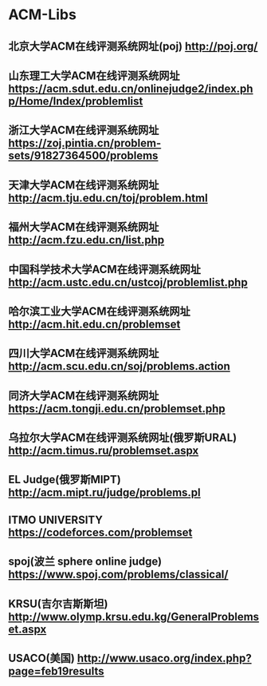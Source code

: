 # ACM-Libs
## 北京大学ACM在线评测系统网址(poj) http://poj.org/
## 山东理工大学ACM在线评测系统网址 https://acm.sdut.edu.cn/onlinejudge2/index.php/Home/Index/problemlist
## 浙江大学ACM在线评测系统网址 https://zoj.pintia.cn/problem-sets/91827364500/problems
## 天津大学ACM在线评测系统网址 http://acm.tju.edu.cn/toj/problem.html
## 福州大学ACM在线评测系统网址 http://acm.fzu.edu.cn/list.php
## 中国科学技术大学ACM在线评测系统网址 http://acm.ustc.edu.cn/ustcoj/problemlist.php
## 哈尔滨工业大学ACM在线评测系统网址 http://acm.hit.edu.cn/problemset
## 四川大学ACM在线评测系统网址 http://acm.scu.edu.cn/soj/problems.action
## 同济大学ACM在线评测系统网址 https://acm.tongji.edu.cn/problemset.php
## 乌拉尔大学ACM在线评测系统网址(俄罗斯URAL) http://acm.timus.ru/problemset.aspx
## EL Judge(俄罗斯MIPT) http://acm.mipt.ru/judge/problems.pl
## ITMO UNIVERSITY https://codeforces.com/problemset
## spoj(波兰 sphere online judge) https://www.spoj.com/problems/classical/
## KRSU(吉尔吉斯斯坦) http://www.olymp.krsu.edu.kg/GeneralProblemset.aspx
## USACO(美国) http://www.usaco.org/index.php?page=feb19results